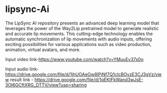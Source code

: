 # lipsync-Ai
The LipSync AI repository presents an advanced deep learning model that leverages the power of the Way2Lip pretrained model to generate realistic and accurate lip movements. This cutting-edge technology enables the automatic synchronization of lip movements with audio inputs, offering exciting possibilities for various applications such as video production, animation, virtual avatars, and more.

Input video link-https://www.youtube.com/watch?v=YMuuEv37s0o

Input audio link-https://drive.google.com/file/d/1jhUOAeGw8lPjNf7Q1cIcBOvzE3CJ3gVz/view
result link - https://drive.google.com/file/d/1qEKtFkWand3wJsE-3OI6GCftXRG_DTTV/view?usp=sharing
